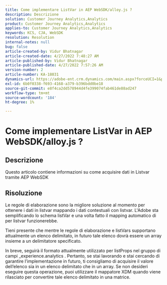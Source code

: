 ```yaml
---
title: Come implementare ListVar in AEP WebSDK/alloy.js ?
description: Descrizione
solution: Customer Journey Analytics,Analytics
product: Customer Journey Analytics,Analytics
applies-to: Customer Journey Analytics,Analytics
keywords: KCS, CJA, WebSDK
resolution: Resolution
internal-notes: null
bug: false
article-created-by: Vidur Bhatnagar
article-created-date: 4/27/2022 7:48:27 AM
article-published-by: Vidur Bhatnagar
article-published-date: 4/27/2022 7:57:26 AM
version-number: 2
article-number: KA-18031
dynamics-url: https://adobe-ent.crm.dynamics.com/main.aspx?forceUCI=1&pagetype=entityrecord&etn=knowledgearticle&id=5b1fd76a-fec5-ec11-a7b6-0022480a10ee
exl-id: 6b0f0338-f693-4168-a379-b396bdd0be18
source-git-commit: e8f4ca2dd578944d4fe399074fab461de88ad247
workflow-type: tm+mt
source-wordcount: '184'
ht-degree: 1%

---
```


# Come implementare ListVar in AEP WebSDK/alloy.js ?

## Descrizione


Questo articolo contiene informazioni su come acquisire dati in Listvar tramite AEP WebSDK


## Risoluzione


Le regole di elaborazione sono la migliore soluzione al momento per ottenere i dati in listvar mappando i dati contestuali con listvar. L&#39;Adobe sta semplificando lo schema listVar e una volta fatto il mapping automatico di per listvar funzionerebbe.

Tieni presente che mentre le regole di elaborazione e listVars supportano attualmente un elenco delimitato, in futuro tale elenco dovrà essere un array insieme a un delimitatore specificato.

In breve, seguirà il formato attualmente utilizzato per listProps nel gruppo di campi _experience.analytics . Pertanto, se stai lavorando e stai cercando di garantire l’implementazione in futuro, ti consigliamo di acquisire il valore dell’elenco sia in un elenco delimitato che in un array. Se non desideri eseguire questa operazione, puoi utilizzare il mappatore XDM quando viene rilasciato per convertire tale elenco delimitato in una matrice.
